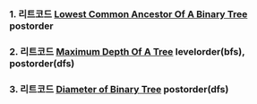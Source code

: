 ### 1. 리트코드 [Lowest Common Ancestor Of A Binary Tree](https://leetcode.com/problems/lowest-common-ancestor-of-a-binary-tree/description/) postorder

### 2. 리트코드 [Maximum Depth Of A Tree](https://leetcode.com/problems/maximum-depth-of-binary-tree/description/) levelorder(bfs), postorder(dfs)

### 3. 리트코드 [Diameter of Binary Tree](https://leetcode.com/problems/diameter-of-binary-tree/description/) postorder(dfs)
